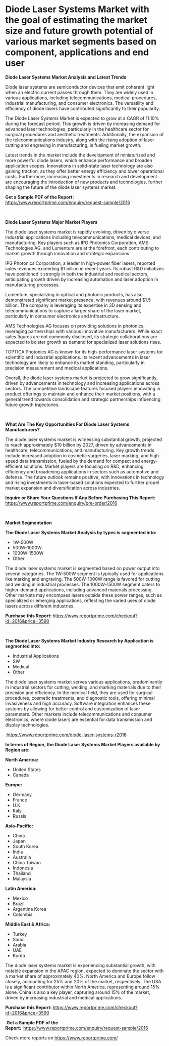 <p><h1>Diode Laser Systems Market with the goal of estimating the market size and future growth potential of various market segments based on component, applications and end user</h1></p><p><strong>Diode Laser Systems Market Analysis and Latest Trends</strong></p>
<p><p>Diode laser systems are semiconductor devices that emit coherent light when an electric current passes through them. They are widely used in various applications, including telecommunications, medical procedures, industrial manufacturing, and consumer electronics. The versatility and efficiency of diode lasers have contributed significantly to their popularity.</p><p>The Diode Laser Systems Market is expected to grow at a CAGR of 11.10% during the forecast period. This growth is driven by increasing demand for advanced laser technologies, particularly in the healthcare sector for surgical procedures and aesthetic treatments. Additionally, the expansion of the telecommunications industry, along with the rising adoption of laser cutting and engraving in manufacturing, is fueling market growth. </p><p>Latest trends in the market include the development of miniaturized and more powerful diode lasers, which enhance performance and broaden application scopes. Innovations in solid-state laser technology are also gaining traction, as they offer better energy efficiency and lower operational costs. Furthermore, increasing investments in research and development are encouraging the introduction of new products and technologies, further shaping the future of the diode laser systems market.</p></p>
<p><strong>Get a Sample PDF of the Report:&nbsp;</strong> <a href="https://www.reportprime.com/enquiry/request-sample/2016?utm_campaign=2268&utm_medium=2&utm_source=Github&utm_content=ia&utm_term=18032025&utm_id=diode-laser-systems">https://www.reportprime.com/enquiry/request-sample/2016</a></p>
<p>&nbsp;</p>
<p><strong>Diode Laser Systems Major Market Players</strong></p>
<p><p>The diode laser systems market is rapidly evolving, driven by diverse industrial applications including telecommunications, medical devices, and manufacturing. Key players such as IPG Photonics Corporation, AMS Technologies AG, and Lumentum are at the forefront, each contributing to market growth through innovation and strategic expansions.</p><p>IPG Photonics Corporation, a leader in high-power fiber lasers, reported sales revenues exceeding $1 billion in recent years. Its robust R&D initiatives have positioned it strongly in both the industrial and medical sectors, anticipating growth driven by increasing automation and laser adoption in manufacturing processes.</p><p>Lumentum, specializing in optical and photonic products, has also demonstrated significant market presence, with revenues around $1.5 billion. The company is leveraging its expertise in 3D sensing and telecommunications to capture a larger share of the laser market, particularly in consumer electronics and infrastructure.</p><p>AMS Technologies AG focuses on providing solutions in photonics, leveraging partnerships with various innovative manufacturers. While exact sales figures are not commonly disclosed, its strategic collaborations are expected to bolster growth as demand for specialized laser solutions rises.</p><p>TOPTICA Photonics AG is known for its high-performance laser systems for scientific and industrial applications. Its recent advancements in laser technology are likely to enhance its market standing, particularly in precision measurement and medical applications.</p><p>Overall, the diode laser systems market is projected to grow significantly, driven by advancements in technology and increasing applications across sectors. The competitive landscape features focused players innovating in product offerings to maintain and enhance their market positions, with a general trend towards consolidation and strategic partnerships influencing future growth trajectories.</p></p>
<p>&nbsp;</p>
<p><strong>What Are The Key Opportunities For Diode Laser Systems Manufacturers?</strong></p>
<p><p>The diode laser systems market is witnessing substantial growth, projected to reach approximately $10 billion by 2027, driven by advancements in healthcare, telecommunications, and manufacturing. Key growth trends include increased adoption in cosmetic surgeries, laser marking, and high-speed data transmission, fueled by the demand for compact and energy-efficient solutions. Market players are focusing on R&D, enhancing efficiency and broadening applications in sectors such as automotive and defense. The future outlook remains positive, with innovations in technology and rising investments in laser-based solutions expected to further propel market expansion and diversification across industries.</p></p>
<p><strong>Inquire or Share Your Questions If Any Before Purchasing This Report:</strong> <a href="https://www.reportprime.com/enquiry/pre-order/2016?utm_campaign=2268&utm_medium=2&utm_source=Github&utm_content=ia&utm_term=18032025&utm_id=diode-laser-systems">https://www.reportprime.com/enquiry/pre-order/2016</a></p>
<p>&nbsp;</p>
<p><strong>Market Segmentation</strong></p>
<p><strong>The Diode Laser Systems Market Analysis by types is segmented into:</strong></p>
<p><ul><li>1W-500W</li><li>500W-1000W</li><li>1000W-1500W</li><li>Other</li></ul></p>
<p><p>The diode laser systems market is segmented based on power output into several categories. The 1W-500W segment is typically used for applications like marking and engraving. The 500W-1000W range is favored for cutting and welding in industrial processes. The 1000W-1500W segment caters to higher-demand applications, including advanced materials processing. Other markets may encompass lasers outside these power ranges, such as specialized or emerging applications, reflecting the varied uses of diode lasers across different industries.</p></p>
<p><strong>Purchase this Report:&nbsp;</strong><a href="https://www.reportprime.com/checkout?id=2016&price=3590&utm_campaign=2268&utm_medium=2&utm_source=Github&utm_content=ia&utm_term=18032025&utm_id=diode-laser-systems">https://www.reportprime.com/checkout?id=2016&price=3590</a></p>
<p>&nbsp;</p>
<p><strong>The Diode Laser Systems Market Industry Research by Application is segmented into:</strong></p>
<p><ul><li>Industrial Applications</li><li>SW</li><li>Medical</li><li>Other</li></ul></p>
<p><p>The diode laser systems market serves various applications, predominantly in industrial sectors for cutting, welding, and marking materials due to their precision and efficiency. In the medical field, they are used for surgical procedures, cosmetic treatments, and diagnostic tools, offering minimal invasiveness and high accuracy. Software integration enhances these systems by allowing for better control and customization of laser parameters. Other markets include telecommunications and consumer electronics, where diode lasers are essential for data transmission and display technologies.</p></p>
<p><a href="https://www.reportprime.com/diode-laser-systems-r2016?utm_campaign=2268&utm_medium=2&utm_source=Github&utm_content=ia&utm_term=18032025&utm_id=diode-laser-systems">&nbsp;https://www.reportprime.com/diode-laser-systems-r2016</a></p>
<p><strong>In terms of Region, the Diode Laser Systems Market Players available by Region are:</strong></p>
<p>
    <p> <strong> North America: </strong>
        <ul>
            <li>United States</li>
            <li>Canada</li>
        </ul>
        </p> 
    <p> <strong> Europe: </strong>
        <ul>
            <li>Germany</li>
            <li>France</li>
            <li>U.K.</li>
            <li>Italy</li>
            <li>Russia</li>
        </ul>
        </p> 
    <p> <strong> Asia-Pacific: </strong>
        <ul>
            <li>China</li>
            <li>Japan</li>
            <li>South Korea</li>
            <li>India</li>
            <li>Australia</li>
            <li>China Taiwan</li>
            <li>Indonesia</li>
            <li>Thailand</li>
            <li>Malaysia</li>
        </ul>
        </p> 
    <p> <strong> Latin America: </strong>
        <ul>
            <li>Mexico</li>
            <li>Brazil</li>
            <li>Argentina Korea</li>
            <li>Colombia</li>
        </ul>
        </p> 
    <p> <strong> Middle East & Africa: </strong>
        <ul>
            <li>Turkey</li>
            <li>Saudi</li>
            <li>Arabia</li>
            <li>UAE</li>
            <li>Korea</li>
        </ul>
    </p>
    </p>
<p><p>The diode laser systems market is experiencing substantial growth, with notable expansion in the APAC region, expected to dominate the sector with a market share of approximately 40%. North America and Europe follow closely, accounting for 25% and 20% of the market, respectively. The USA is a significant contributor within North America, representing around 15% alone. China is also a key player, capturing around 15% of the market, driven by increasing industrial and medical applications.</p></p>
<p><strong>Purchase this Report: </strong><a href="https://www.reportprime.com/checkout?id=2016&price=3590&utm_campaign=2268&utm_medium=2&utm_source=Github&utm_content=ia&utm_term=18032025&utm_id=diode-laser-systems">https://www.reportprime.com/checkout?id=2016&price=3590</a></p>
<p>&nbsp;<strong>Get a Sample PDF of the Report:&nbsp;&nbsp;</strong><a href="https://www.reportprime.com/enquiry/request-sample/2016?utm_campaign=2268&utm_medium=2&utm_source=Github&utm_content=ia&utm_term=18032025&utm_id=diode-laser-systems">https://www.reportprime.com/enquiry/request-sample/2016</a></p>
<p><strong></strong></p>
<p>Check more reports on <a href="https://www.reportprime.com/?utm_campaign=2268&utm_medium=2&utm_source=Github&utm_content=ia&utm_term=18032025&utm_id=diode-laser-systems">https://www.reportprime.com/</a></p>